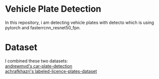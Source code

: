 # Vehicle Plate Detection
In this repository, i am detecting vehicle plates with detecto which is using pytorch and fasterrcnn_resnet50_fpn.

# Dataset

I combined these two datasets:<br>
<a href="https://www.kaggle.com/andrewmvd/car-plate-detection">andrewmvd's car-plate-detection</a><br>
<a href="https://www.kaggle.com/achrafkhazri/labeled-licence-plates-dataset">achrafkhazri's labeled-licence-plates-dataset</a><br>

